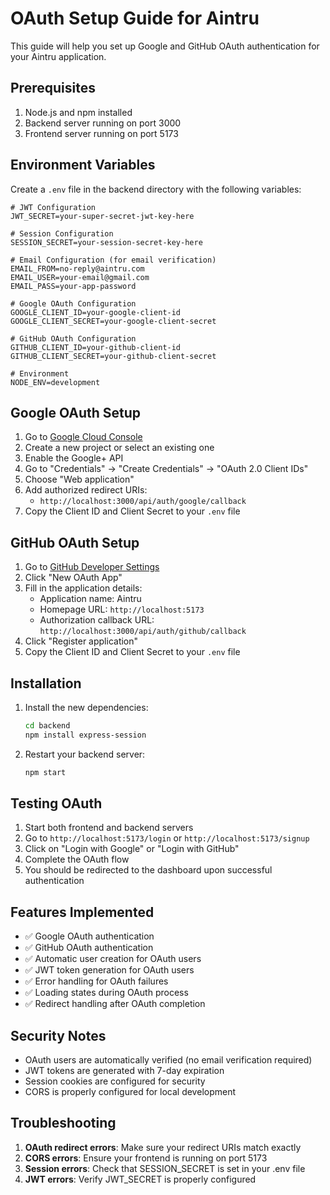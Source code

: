 # OAuth Setup Guide for Aintru

This guide will help you set up Google and GitHub OAuth authentication for your Aintru application.

## Prerequisites

1. Node.js and npm installed
2. Backend server running on port 3000
3. Frontend server running on port 5173

## Environment Variables

Create a `.env` file in the backend directory with the following variables:

```env
# JWT Configuration
JWT_SECRET=your-super-secret-jwt-key-here

# Session Configuration
SESSION_SECRET=your-session-secret-key-here

# Email Configuration (for email verification)
EMAIL_FROM=no-reply@aintru.com
EMAIL_USER=your-email@gmail.com
EMAIL_PASS=your-app-password

# Google OAuth Configuration
GOOGLE_CLIENT_ID=your-google-client-id
GOOGLE_CLIENT_SECRET=your-google-client-secret

# GitHub OAuth Configuration
GITHUB_CLIENT_ID=your-github-client-id
GITHUB_CLIENT_SECRET=your-github-client-secret

# Environment
NODE_ENV=development
```

## Google OAuth Setup

1. Go to [Google Cloud Console](https://console.cloud.google.com/)
2. Create a new project or select an existing one
3. Enable the Google+ API
4. Go to "Credentials" → "Create Credentials" → "OAuth 2.0 Client IDs"
5. Choose "Web application"
6. Add authorized redirect URIs:
   - `http://localhost:3000/api/auth/google/callback`
7. Copy the Client ID and Client Secret to your `.env` file

## GitHub OAuth Setup

1. Go to [GitHub Developer Settings](https://github.com/settings/developers)
2. Click "New OAuth App"
3. Fill in the application details:
   - Application name: Aintru
   - Homepage URL: `http://localhost:5173`
   - Authorization callback URL: `http://localhost:3000/api/auth/github/callback`
4. Click "Register application"
5. Copy the Client ID and Client Secret to your `.env` file

## Installation

1. Install the new dependencies:
   ```bash
   cd backend
   npm install express-session
   ```

2. Restart your backend server:
   ```bash
   npm start
   ```

## Testing OAuth

1. Start both frontend and backend servers
2. Go to `http://localhost:5173/login` or `http://localhost:5173/signup`
3. Click on "Login with Google" or "Login with GitHub"
4. Complete the OAuth flow
5. You should be redirected to the dashboard upon successful authentication

## Features Implemented

- ✅ Google OAuth authentication
- ✅ GitHub OAuth authentication
- ✅ Automatic user creation for OAuth users
- ✅ JWT token generation for OAuth users
- ✅ Error handling for OAuth failures
- ✅ Loading states during OAuth process
- ✅ Redirect handling after OAuth completion

## Security Notes

- OAuth users are automatically verified (no email verification required)
- JWT tokens are generated with 7-day expiration
- Session cookies are configured for security
- CORS is properly configured for local development

## Troubleshooting

1. **OAuth redirect errors**: Make sure your redirect URIs match exactly
2. **CORS errors**: Ensure your frontend is running on port 5173
3. **Session errors**: Check that SESSION_SECRET is set in your .env file
4. **JWT errors**: Verify JWT_SECRET is properly configured 